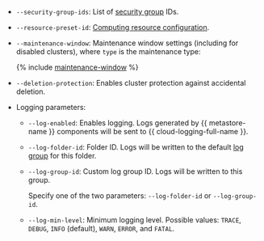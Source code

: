 * `--security-group-ids`: List of [security group](../../metadata-hub/operations/metastore/configure-security-group.md) IDs.
* `--resource-preset-id`: [Computing resource configuration](../../metadata-hub/concepts/metastore.md#presets).
* `--maintenance-window`: Maintenance window settings (including for disabled clusters), where `type` is the maintenance type:

    {% include [maintenance-window](../../_includes/mdb/cli/maintenance-window-description.md) %}

* `--deletion-protection`: Enables cluster protection against accidental deletion.
* Logging parameters:

    * `--log-enabled`: Enables logging. Logs generated by {{ metastore-name }} components will be sent to {{ cloud-logging-full-name }}.
    * `--log-folder-id`: Folder ID. Logs will be written to the default [log group](../../logging/concepts/log-group.md) for this folder.
    * `--log-group-id`: Custom log group ID. Logs will be written to this group.

      Specify one of the two parameters: `--log-folder-id` or `--log-group-id`.

    * `--log-min-level`: Minimum logging level. Possible values: `TRACE`, `DEBUG`, `INFO` (default), `WARN`, `ERROR`, and `FATAL`.